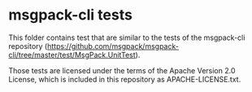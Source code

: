 # msgpack-cli tests
This folder contains test that are similar to the tests of the msgpack-cli repository (https://github.com/msgpack/msgpack-cli/tree/master/test/MsgPack.UnitTest).

Those tests are licensed under the terms of the Apache Version 2.0 License, which is included in this repository as APACHE-LICENSE.txt.

